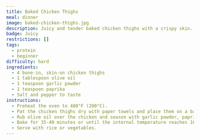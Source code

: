 ```yaml
---
title: Baked Chicken Thighs
meal: dinner
image: baked-chicken-thighs.jpg
description: Juicy and tender baked chicken thighs with a crispy skin.
badge: Juicy
restrictions: []
tags:
  - protein
  - beginner
difficulty: hard
ingredients:
  - 4 bone-in, skin-on chicken thighs
  - 1 tablespoon olive oil
  - 1 teaspoon garlic powder
  - 1 teaspoon paprika
  - Salt and pepper to taste
instructions:
  - Preheat the oven to 400°F (200°C).
  - Pat the chicken thighs dry with paper towels and place them on a baking sheet.
  - Rub olive oil over the chicken and season with garlic powder, paprika, salt, and pepper.
  - Bake for 35-40 minutes or until the internal temperature reaches 165°F.
  - Serve with rice or vegetables.
---
```

